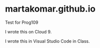 # martakomar.github.io


Test for Prog109

I wrote this on Cloud 9.

I wrote this in Visual Studio Code in Class.